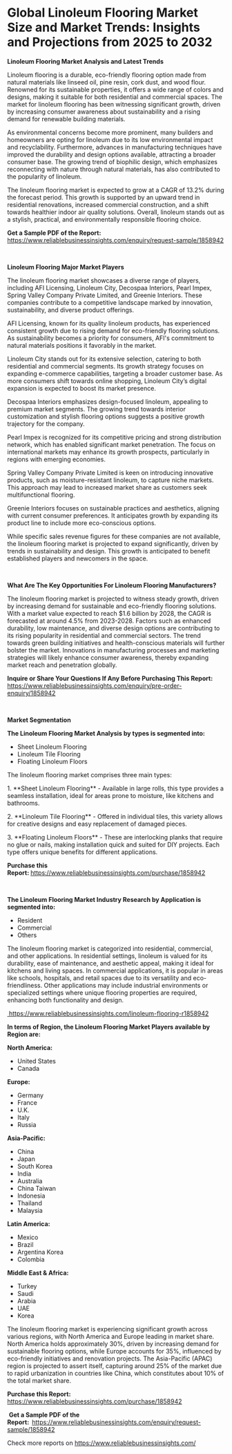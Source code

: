 <p><h1>Global Linoleum Flooring Market Size and Market Trends: Insights and Projections from 2025 to 2032</h1></p><p><strong>Linoleum Flooring Market Analysis and Latest Trends</strong></p>
<p><p>Linoleum flooring is a durable, eco-friendly flooring option made from natural materials like linseed oil, pine resin, cork dust, and wood flour. Renowned for its sustainable properties, it offers a wide range of colors and designs, making it suitable for both residential and commercial spaces. The market for linoleum flooring has been witnessing significant growth, driven by increasing consumer awareness about sustainability and a rising demand for renewable building materials.</p><p>As environmental concerns become more prominent, many builders and homeowners are opting for linoleum due to its low environmental impact and recyclability. Furthermore, advances in manufacturing techniques have improved the durability and design options available, attracting a broader consumer base. The growing trend of biophilic design, which emphasizes reconnecting with nature through natural materials, has also contributed to the popularity of linoleum.</p><p>The linoleum flooring market is expected to grow at a CAGR of 13.2% during the forecast period. This growth is supported by an upward trend in residential renovations, increased commercial construction, and a shift towards healthier indoor air quality solutions. Overall, linoleum stands out as a stylish, practical, and environmentally responsible flooring choice.</p></p>
<p><strong>Get a Sample PDF of the Report:&nbsp;</strong> <a href="https://www.reliablebusinessinsights.com/enquiry/request-sample/1858942?utm_campaign=2205&utm_medium=2&utm_source=Github&utm_content=ia&utm_term=30012025&utm_id=linoleum-flooring">https://www.reliablebusinessinsights.com/enquiry/request-sample/1858942</a></p>
<p>&nbsp;</p>
<p><strong>Linoleum Flooring Major Market Players</strong></p>
<p><p>The linoleum flooring market showcases a diverse range of players, including AFI Licensing, Linoleum City, Decospaa Interiors, Pearl Impex, Spring Valley Company Private Limited, and Greenie Interiors. These companies contribute to a competitive landscape marked by innovation, sustainability, and diverse product offerings.</p><p>AFI Licensing, known for its quality linoleum products, has experienced consistent growth due to rising demand for eco-friendly flooring solutions. As sustainability becomes a priority for consumers, AFI's commitment to natural materials positions it favorably in the market.</p><p>Linoleum City stands out for its extensive selection, catering to both residential and commercial segments. Its growth strategy focuses on expanding e-commerce capabilities, targeting a broader customer base. As more consumers shift towards online shopping, Linoleum City’s digital expansion is expected to boost its market presence.</p><p>Decospaa Interiors emphasizes design-focused linoleum, appealing to premium market segments. The growing trend towards interior customization and stylish flooring options suggests a positive growth trajectory for the company.</p><p>Pearl Impex is recognized for its competitive pricing and strong distribution network, which has enabled significant market penetration. The focus on international markets may enhance its growth prospects, particularly in regions with emerging economies.</p><p>Spring Valley Company Private Limited is keen on introducing innovative products, such as moisture-resistant linoleum, to capture niche markets. This approach may lead to increased market share as customers seek multifunctional flooring.</p><p>Greenie Interiors focuses on sustainable practices and aesthetics, aligning with current consumer preferences. It anticipates growth by expanding its product line to include more eco-conscious options.</p><p>While specific sales revenue figures for these companies are not available, the linoleum flooring market is projected to expand significantly, driven by trends in sustainability and design. This growth is anticipated to benefit established players and newcomers in the space.</p></p>
<p>&nbsp;</p>
<p><strong>What Are The Key Opportunities For Linoleum Flooring Manufacturers?</strong></p>
<p><p>The linoleum flooring market is projected to witness steady growth, driven by increasing demand for sustainable and eco-friendly flooring solutions. With a market value expected to reach $1.6 billion by 2028, the CAGR is forecasted at around 4.5% from 2023-2028. Factors such as enhanced durability, low maintenance, and diverse design options are contributing to its rising popularity in residential and commercial sectors. The trend towards green building initiatives and health-conscious materials will further bolster the market. Innovations in manufacturing processes and marketing strategies will likely enhance consumer awareness, thereby expanding market reach and penetration globally.</p></p>
<p><strong>Inquire or Share Your Questions If Any Before Purchasing This Report:</strong> <a href="https://www.reliablebusinessinsights.com/enquiry/pre-order-enquiry/1858942?utm_campaign=2205&utm_medium=2&utm_source=Github&utm_content=ia&utm_term=30012025&utm_id=linoleum-flooring">https://www.reliablebusinessinsights.com/enquiry/pre-order-enquiry/1858942</a></p>
<p>&nbsp;</p>
<p><strong>Market Segmentation</strong></p>
<p><strong>The Linoleum Flooring Market Analysis by types is segmented into:</strong></p>
<p><ul><li>Sheet Linoleum Flooring</li><li>Linoleum Tile Flooring</li><li>Floating Linoleum Floors</li></ul></p>
<p><p>The linoleum flooring market comprises three main types: </p><p>1. **Sheet Linoleum Flooring** - Available in large rolls, this type provides a seamless installation, ideal for areas prone to moisture, like kitchens and bathrooms.</p><p>   </p><p>2. **Linoleum Tile Flooring** - Offered in individual tiles, this variety allows for creative designs and easy replacement of damaged pieces.</p><p>3. **Floating Linoleum Floors** - These are interlocking planks that require no glue or nails, making installation quick and suited for DIY projects. Each type offers unique benefits for different applications.</p></p>
<p><strong>Purchase this Report:&nbsp;</strong><a href="https://www.reliablebusinessinsights.com/purchase/1858942?utm_campaign=2205&utm_medium=2&utm_source=Github&utm_content=ia&utm_term=30012025&utm_id=linoleum-flooring">https://www.reliablebusinessinsights.com/purchase/1858942</a></p>
<p>&nbsp;</p>
<p><strong>The Linoleum Flooring Market Industry Research by Application is segmented into:</strong></p>
<p><ul><li>Resident</li><li>Commercial</li><li>Others</li></ul></p>
<p><p>The linoleum flooring market is categorized into residential, commercial, and other applications. In residential settings, linoleum is valued for its durability, ease of maintenance, and aesthetic appeal, making it ideal for kitchens and living spaces. In commercial applications, it is popular in areas like schools, hospitals, and retail spaces due to its versatility and eco-friendliness. Other applications may include industrial environments or specialized settings where unique flooring properties are required, enhancing both functionality and design.</p></p>
<p><a href="https://www.reliablebusinessinsights.com/linoleum-flooring-r1858942?utm_campaign=2205&utm_medium=2&utm_source=Github&utm_content=ia&utm_term=30012025&utm_id=linoleum-flooring">&nbsp;https://www.reliablebusinessinsights.com/linoleum-flooring-r1858942</a></p>
<p><strong>In terms of Region, the Linoleum Flooring Market Players available by Region are:</strong></p>
<p>
    <p> <strong> North America: </strong>
        <ul>
            <li>United States</li>
            <li>Canada</li>
        </ul>
        </p> 
    <p> <strong> Europe: </strong>
        <ul>
            <li>Germany</li>
            <li>France</li>
            <li>U.K.</li>
            <li>Italy</li>
            <li>Russia</li>
        </ul>
        </p> 
    <p> <strong> Asia-Pacific: </strong>
        <ul>
            <li>China</li>
            <li>Japan</li>
            <li>South Korea</li>
            <li>India</li>
            <li>Australia</li>
            <li>China Taiwan</li>
            <li>Indonesia</li>
            <li>Thailand</li>
            <li>Malaysia</li>
        </ul>
        </p> 
    <p> <strong> Latin America: </strong>
        <ul>
            <li>Mexico</li>
            <li>Brazil</li>
            <li>Argentina Korea</li>
            <li>Colombia</li>
        </ul>
        </p> 
    <p> <strong> Middle East & Africa: </strong>
        <ul>
            <li>Turkey</li>
            <li>Saudi</li>
            <li>Arabia</li>
            <li>UAE</li>
            <li>Korea</li>
        </ul>
    </p>
    </p>
<p><p>The linoleum flooring market is experiencing significant growth across various regions, with North America and Europe leading in market share. North America holds approximately 30%, driven by increasing demand for sustainable flooring options, while Europe accounts for 35%, influenced by eco-friendly initiatives and renovation projects. The Asia-Pacific (APAC) region is projected to assert itself, capturing around 25% of the market due to rapid urbanization in countries like China, which constitutes about 10% of the total market share.</p></p>
<p><strong>Purchase this Report: </strong><a href="https://www.reliablebusinessinsights.com/purchase/1858942?utm_campaign=2205&utm_medium=2&utm_source=Github&utm_content=ia&utm_term=30012025&utm_id=linoleum-flooring">https://www.reliablebusinessinsights.com/purchase/1858942</a></p>
<p>&nbsp;<strong>Get a Sample PDF of the Report:&nbsp;&nbsp;</strong><a href="https://www.reliablebusinessinsights.com/enquiry/request-sample/1858942?utm_campaign=2205&utm_medium=2&utm_source=Github&utm_content=ia&utm_term=30012025&utm_id=linoleum-flooring">https://www.reliablebusinessinsights.com/enquiry/request-sample/1858942</a></p>
<p><strong></strong></p>
<p>Check more reports on <a href="https://www.reliablebusinessinsights.com/?utm_campaign=2205&utm_medium=2&utm_source=Github&utm_content=ia&utm_term=30012025&utm_id=linoleum-flooring">https://www.reliablebusinessinsights.com/</a></p>
